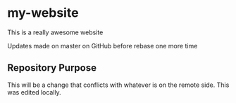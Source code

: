 # my-website

This is a really awesome website

Updates made on master on GitHub before rebase one more time

##  Repository Purpose

This will be a change that conflicts
with whatever is on the remote side.
This was edited locally.
